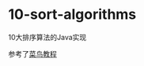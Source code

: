 # 10-sort-algorithms
10大排序算法的Java实现

参考了[菜鸟教程](https://www.runoob.com/w3cnote/ten-sorting-algorithm.html)
